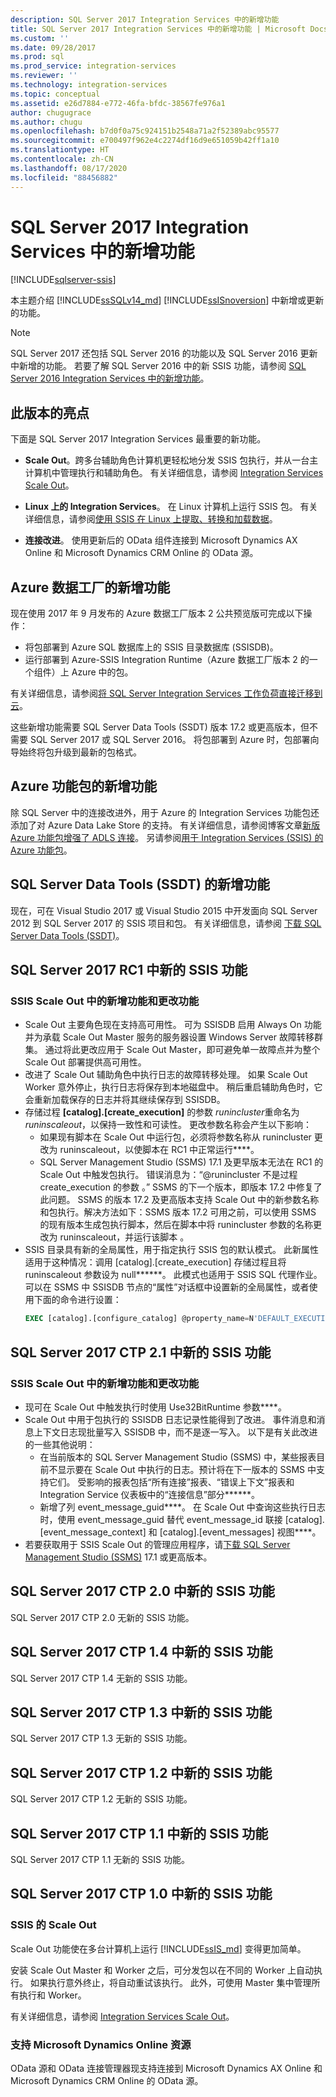 ```yaml
---
description: SQL Server 2017 Integration Services 中的新增功能
title: SQL Server 2017 Integration Services 中的新增功能 | Microsoft Docs
ms.custom: ''
ms.date: 09/28/2017
ms.prod: sql
ms.prod_service: integration-services
ms.reviewer: ''
ms.technology: integration-services
ms.topic: conceptual
ms.assetid: e26d7884-e772-46fa-bfdc-38567fe976a1
author: chugugrace
ms.author: chugu
ms.openlocfilehash: b7d0f0a75c924151b2548a71a2f52389abc95577
ms.sourcegitcommit: e700497f962e4c2274df16d9e651059b42ff1a10
ms.translationtype: HT
ms.contentlocale: zh-CN
ms.lasthandoff: 08/17/2020
ms.locfileid: "88456882"
---
```

# <a name="what39s-new-in-integration-services-in-sql-server-2017"></a>SQL Server 2017 Integration Services 中的新增功能

[!INCLUDE[sqlserver-ssis](../includes/applies-to-version/sqlserver-ssis.md)]


本主题介绍 [!INCLUDE[ssSQLv14_md](../includes/sssqlv14-md.md)] [!INCLUDE[ssISnoversion](../includes/ssisnoversion-md.md)] 中新增或更新的功能。

> [!NOTE]
> SQL Server 2017 还包括 SQL Server 2016 的功能以及 SQL Server 2016 更新中新增的功能。 若要了解 SQL Server 2016 中的新 SSIS 功能，请参阅 [SQL Server 2016 Integration Services 中的新增功能](../integration-services/what-s-new-in-integration-services-in-sql-server-2016.md)。

## <a name="highlights-of-this-release"></a>此版本的亮点

下面是 SQL Server 2017 Integration Services 最重要的新功能。

-   **Scale Out**。跨多台辅助角色计算机更轻松地分发 SSIS 包执行，并从一台主计算机中管理执行和辅助角色。 有关详细信息，请参阅 [Integration Services Scale Out](../integration-services/scale-out/integration-services-ssis-scale-out.md)。

-   **Linux 上的 Integration Services**。 在 Linux 计算机上运行 SSIS 包。 有关详细信息，请参阅[使用 SSIS 在 Linux 上提取、转换和加载数据](../linux/sql-server-linux-migrate-ssis.md)。

-   **连接改进**。 使用更新后的 OData 组件连接到 Microsoft Dynamics AX Online 和 Microsoft Dynamics CRM Online 的 OData 源。 

## <a name="new-in-azure-data-factory"></a>Azure 数据工厂的新增功能

现在使用 2017 年 9 月发布的 Azure 数据工厂版本 2 公共预览版可完成以下操作：
-   将包部署到 Azure SQL 数据库上的 SSIS 目录数据库 (SSISDB)。
-   运行部署到 Azure-SSIS Integration Runtime（Azure 数据工厂版本 2 的一个组件）上 Azure 中的包。

有关详细信息，请参阅[将 SQL Server Integration Services 工作负荷直接迁移到云](lift-shift/ssis-azure-lift-shift-ssis-packages-overview.md)。

这些新增功能需要 SQL Server Data Tools (SSDT) 版本 17.2 或更高版本，但不需要 SQL Server 2017 或 SQL Server 2016。 将包部署到 Azure 时，包部署向导始终将包升级到最新的包格式。

## <a name="new-in-the-azure-feature-pack"></a>Azure 功能包的新增功能

除 SQL Server 中的连接改进外，用于 Azure 的 Integration Services 功能包还添加了对 Azure Data Lake Store 的支持。 有关详细信息，请参阅博客文章[新版 Azure 功能包增强了 ADLS 连接](https://blogs.msdn.microsoft.com/ssis/2017/08/29/new-azure-feature-pack-release-strengthening-adls-connectivity/)。 另请参阅[用于 Integration Services (SSIS) 的 Azure 功能包](azure-feature-pack-for-integration-services-ssis.md)。

## <a name="new-in-sql-server-data-tools-ssdt"></a>SQL Server Data Tools (SSDT) 的新增功能

现在，可在 Visual Studio 2017 或 Visual Studio 2015 中开发面向 SQL Server 2012 到 SQL Server 2017 的 SSIS 项目和包。 有关详细信息，请参阅 [下载 SQL Server Data Tools (SSDT)](../ssdt/download-sql-server-data-tools-ssdt.md)。

## <a name="new-in-ssis-in-sql-server-2017-rc1"></a>SQL Server 2017 RC1 中新的 SSIS 功能

### <a name="new-and-changed-features-in-scale-out-for-ssis"></a>SSIS Scale Out 中的新增功能和更改功能

-   Scale Out 主要角色现在支持高可用性。 可为 SSISDB 启用 Always On 功能并为承载 Scale Out Master 服务的服务器设置 Windows Server 故障转移群集。 通过将此更改应用于 Scale Out Master，即可避免单一故障点并为整个 Scale Out 部署提供高可用性。
-   改进了 Scale Out 辅助角色中执行日志的故障转移处理。 如果 Scale Out Worker 意外停止，执行日志将保存到本地磁盘中。 稍后重启辅助角色时，它会重新加载保存的日志并将其继续保存到 SSISDB。
-   存储过程 **[catalog].[create_execution]** 的参数 *runincluster*重命名为 *runinscaleout*，以保持一致性和可读性。 更改参数名称会产生以下影响：
    -   如果现有脚本在 Scale Out 中运行包，必须将参数名称从 runincluster 更改为 runinscaleout，以使脚本在 RC1 中正常运行****。
    -   SQL Server Management Studio (SSMS) 17.1 及更早版本无法在 RC1 的 Scale Out 中触发包执行。 错误消息为：“@runincluster 不是过程 create_execution 的参数   。” SSMS 的下一个版本，即版本 17.2 中修复了此问题。 SSMS 的版本 17.2 及更高版本支持 Scale Out 中的新参数名称和包执行。解决方法如下：SSMS 版本 17.2 可用之前，可以使用 SSMS 的现有版本生成包执行脚本，然后在脚本中将 runincluster 参数的名称更改为 runinscaleout，并运行该脚本 。
-   SSIS 目录具有新的全局属性，用于指定执行 SSIS 包的默认模式。 此新属性适用于这种情况：调用 [catalog].[create_execution] 存储过程且将 runinscaleout 参数设为 null******。 此模式也适用于 SSIS SQL 代理作业。 可以在 SSMS 中 SSISDB 节点的“属性”对话框中设置新的全局属性，或者使用下面的命令进行设置：
    ```sql
    EXEC [catalog].[configure_catalog] @property_name=N'DEFAULT_EXECUTION_MODE', @property_value=1
    ```

## <a name="new-in-ssis-in-sql-server-2017-ctp-21"></a>SQL Server 2017 CTP 2.1 中新的 SSIS 功能

### <a name="new-and-changed-features-in-scale-out-for-ssis"></a>SSIS Scale Out 中的新增功能和更改功能

-   现可在 Scale Out 中触发执行时使用 Use32BitRuntime 参数****。
-   Scale Out 中用于包执行的 SSISDB 日志记录性能得到了改进。 事件消息和消息上下文日志现批量写入 SSISDB 中，而不是逐一写入。 以下是有关此改进的一些其他说明：        
    - 在当前版本的 SQL Server Management Studio (SSMS) 中，某些报表目前不显示要在 Scale Out 中执行的日志。预计将在下一版本的 SSMS 中支持它们。 受影响的报表包括“所有连接”报表、“错误上下文”报表和 Integration Service 仪表板中的“连接信息”部分******。
    - 新增了列 event_message_guid****。 在 Scale Out 中查询这些执行日志时，使用 event_message_guid 替代 event_message_id 联接 [catalog].[event_message_context] 和 [catalog].[event_messages] 视图****。
-   若要获取用于 SSIS Scale Out 的管理应用程序，请[下载 SQL Server Management Studio (SSMS)](https://docs.microsoft.com/sql/ssms/download-sql-server-management-studio-ssms) 17.1 或更高版本。

## <a name="new-in-ssis-in-sql-server-2017-ctp-20"></a>SQL Server 2017 CTP 2.0 中新的 SSIS 功能

SQL Server 2017 CTP 2.0 无新的 SSIS 功能。

## <a name="new-in-ssis-in-sql-server-2017-ctp-14"></a>SQL Server 2017 CTP 1.4 中新的 SSIS 功能

SQL Server 2017 CTP 1.4 无新的 SSIS 功能。

## <a name="new-in-ssis-in-sql-server-2017-ctp-13"></a>SQL Server 2017 CTP 1.3 中新的 SSIS 功能

SQL Server 2017 CTP 1.3 无新的 SSIS 功能。

## <a name="new-in-ssis-in-sql-server-2017-ctp-12"></a>SQL Server 2017 CTP 1.2 中新的 SSIS 功能

SQL Server 2017 CTP 1.2 无新的 SSIS 功能。

## <a name="new-in-ssis-in-sql-server-2017-ctp-11"></a>SQL Server 2017 CTP 1.1 中新的 SSIS 功能

SQL Server 2017 CTP 1.1 无新的 SSIS 功能。

## <a name="new-in-ssis-in-sql-server-2017-ctp-10"></a>SQL Server 2017 CTP 1.0 中新的 SSIS 功能

### <a name="scale-out-for-ssis"></a>SSIS 的 Scale Out

Scale Out 功能使在多台计算机上运行 [!INCLUDE[ssIS_md](../includes/ssis-md.md)] 变得更加简单。 
   
安装 Scale Out Master 和 Worker 之后，可分发包以在不同的 Worker 上自动执行。 如果执行意外终止，将自动重试该执行。 此外，可使用 Master 集中管理所有执行和 Worker。
   
有关详细信息，请参阅 [Integration Services Scale Out](../integration-services/scale-out/integration-services-ssis-scale-out.md)。
   
### <a name="support-for-microsoft-dynamics-online-resources"></a>支持 Microsoft Dynamics Online 资源

OData 源和 OData 连接管理器现支持连接到 Microsoft Dynamics AX Online 和 Microsoft Dynamics CRM Online 的 OData 源。

